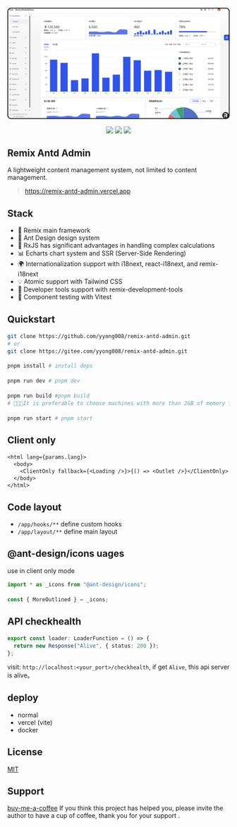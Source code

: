 ![](./public/images/admin.png)

<p align="center">
  <img src="https://img.shields.io/github/stars/yyong008/remix-antd-admin.svg" />
  <img src="https://img.shields.io/github/forks/yyong008/remix-antd-admin.svg" />
  <img src="https://img.shields.io/github/issues/yyong008/remix-antd-admin.svg" />
</p>

## Remix Antd Admin

A lightweight content management system, not limited to content management.

> https://remix-antd-admin.vercel.app

## Stack

- 🌟 Remix main framework
- 🏰 Ant Design design system
- 🚀 RxJS has significant advantages in handling complex calculations
- 📊 Echarts chart system and SSR (Server-Side Rendering)
- 🌍 Internationalization support with i18next, react-i18next, and remix-i18next
- 💡 Atomic support with Tailwind CSS
- 🧰 Developer tools support with remix-development-tools
- 🧪 Component testing with Vitest

## Quickstart

```sh
git clone https://github.com/yyong008/remix-antd-admin.git
# or
git clone https://gitee.com/yyong008/remix-antd-admin.git

pnpm install # install deps

pnpm run dev # pnpm dev

pnpm run build #pnpm build
# 💌💌💌It is preferable to choose machines with more than 2GB of memory for packaging, with a recommendation of 4GB.

pnpm run start # pnpm start
```

## Client only

```tsx
<html lang={params.lang}>
  <body>
    <ClientOnly fallback={<Loading />}>{() => <Outlet />}</ClientOnly>
  </body>
</html>
```

## Code layout

- `/app/hooks/**` define custom hooks
- `/app/layout/**` define main layout

## @ant-design/icons uages

use in client only mode

```ts
import * as _icons from "@ant-design/icons";

const { MoreOutlined } = _icons;
```

## API checkhealth

```ts
export const loader: LoaderFunction = () => {
  return new Response("Alive", { status: 200 });
};
```

visit: `http://localhost:<your_port>/checkhealth`, if get `Alive`, this api server is alive。

## deploy

- normal
- vercel (vite)
- docker

## License

[MIT](./LICENSE)

## Support

[buy-me-a-coffee](https://github.com/yyong008/buy-me-a-coffee) If you think this project has helped you, please invite the author to have a cup of coffee, thank you for your support .
